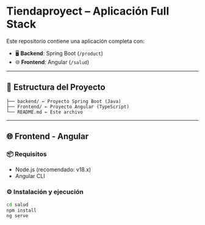 # Tiendaproyect – Aplicación Full Stack

Este repositorio contiene una aplicación completa con:

- 🖥️ **Backend**: Spring Boot (`/product`)
- 🌐 **Frontend**: Angular (`/salud`)

---

## 📁 Estructura del Proyecto
```tiendaproyect/
├── backend/ ← Proyecto Spring Boot (Java)
├── Frontend/ ← Proyecto Angular (TypeScript)
└── README.md ← Este archivo
```
---

## 🌐 Frontend - Angular

### 📦 Requisitos

- Node.js (recomendado: v18.x)
- Angular CLI

### ⚙️ Instalación y ejecución

```bash
cd salud
npm install
ng serve

